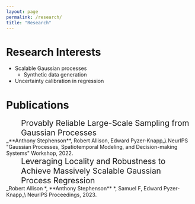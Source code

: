 ```yaml
---
layout: page
permalink: /research/
title: "Research"
---
```


<!-- <style>
ul {
   list-style: none;
   margin-left: 0;
   padding-left: 1em;
   text-indent: -1em;
}
   <\style> -->
<!-- <style>
  ul {
    list-style-type: none;
    margin-left: 40px;
}
</style> -->

# Research Interests

* Scalable Gaussian processes
  - Synthetic data generation
* Uncertainty calibration in regression

# Publications

  <li style="font-size: 16pt; list-style: none; margin-left: 40px;"> Provably Reliable Large-Scale Sampling from Gaussian Processes </li>
_**Anthony Stephenson**, Robert Allison, Edward Pyzer-Knapp_\
  NeurIPS "Gaussian Processes, Spatiotemporal Modeling, and Decision-making Systems" Workshop, 2022.

 
<li style="font-size: 16pt; list-style: none; margin-left: 40px;"> Leveraging Locality and Robustness to Achieve Massively Scalable Gaussian Process Regression </li>
_Robert Allison *, **Anthony Stephenson** *, Samuel F, Edward Pyzer-Knapp_\
NeurIPS Proceedings, 2023.
